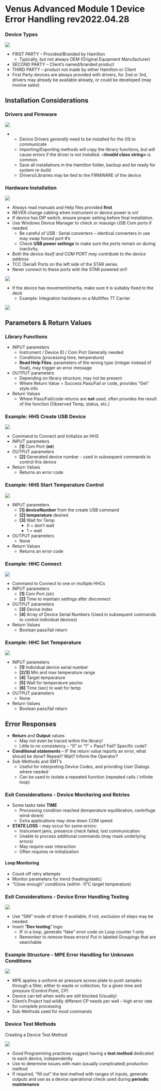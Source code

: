 # Venus Advanced Module 1 Device Error Handling rev2022.04.28

### Device Types

![](../.gitbook/assets/0.png)

* FIRST PARTY – Provided/Branded by Hamilton
  * Typically, but not always OEM (Original Equipment Manufacturer)
* SECOND PARTY – Client’s named/branded product
* THIRD PARTY – product not made by either Hamilton or Client
* First Party devices are always provided with drivers, for 2nd or 3rd, drivers may already be available already, or could be developed (may involve sales)

## Installation Considerations

### Drivers and Firmware

![](../.gitbook/assets/1.png)

*
  * Device Drivers _generally_ need to be installed for the OS to communicate
  * Importing/Exporting methods will copy the library functions, but will cause errors if the driver is not installed. <_**Invalid class string>**_ is common.
  * Save all installations in the Hamilton folder, backup and be ready for system re-build
  * Drivers/Libraries may be tied to the FIRMWARE of the device

### Hardware Installation

![](../.gitbook/assets/2.png)



* Always read manuals and Help files provided **first**
* NEVER change cabling when instrument or device power is on!
* If device has DIP switch, ensure proper setting before final installation.
* Use Windows Device Manager to check or reassign USB Com ports if needed
  * Be careful of USB : Serial converters – identical converters in use may swap forced port #’s
  * Check **USB power settings** to make sure the ports remain on during inactivity.
* _Both the device itself and COM PORT may contribute to the device address_
* TCC (Serial) Ports on the left side of the STAR series
* Never connect to these ports with the STAR powered on!!

![](../.gitbook/assets/3.jpeg)

* If the device has movement/inertia, make sure it is suitably fixed to the deck
  * Example: Integration hardware on a Multiflex 7T Carrier

![](../.gitbook/assets/4.png)

## Parameters & Return Values

### Library Functions

* INPUT parameters
  * Instrument / Device ID / Com Port Generally needed
  * Conditions (processing time, temperature)
  * **Read Help Files**: parameters of the wrong type (integer instead of float), may trigger an error message
* OUTPUT parameters
  * Depending on library structure, may not be present
  * Where Return Value = Success Pass/Fail or code, provides “Get” style info
* Return Values
  * Where Pass/Fail/code returns are **not** used, often provides the result of the function (Observed Temp, status, etc.)

### Example: HHS Create USB Device

![](../.gitbook/assets/5.png)

* Command to Connect and Initialize an HHS
* INPUT parameters
  * **\[1]** Com Port (**int**)
* OUTPUT parameters
  * **\[2]** Generated device number - used in subsequent commands to control this device
* Return Values
  * Returns an error code

### Example: HHS Start Temperature Control

![](../.gitbook/assets/6.png)

* INPUT parameters
  * **\[1] deviceNumber** from the create USB command
  * **\[2] temperature** desired
  * **\[3]** Wait for Temp
    * 0 = don’t wait
    * 1 = wait
* OUTPUT parameters
  * None
* Return Values
  * Returns an error code

### Example: HHC Connect

![](../.gitbook/assets/7.png)

* Command to Connect to one or multiple HHCs
* INPUT parameters
  * **\[1]** Com Port (str)
  * **\[2]** Time to maintain settings after disconnect
* OUTPUT parameters
  * **\[3]** Device Index
  * **\[4]** Array of Device Serial Numbers (Used in subsequent commands to control individual devices)
* Return Values
  * Boolean pass/fail return

### Example: HHC Set Temperature

![](../.gitbook/assets/8.png)

* INPUT parameters
  * **\[1]** Individual device serial number
  * **\[2/3]** Min and max temperature range
  * **\[4]** Target temperature
  * **\[5]** Wait for temperature yes/no
  * **\[6]** Time (sec) to wait for temp
* OUTPUT parameters
  * None
* Return Values
  * Boolean pass/fail return

## Error Responses

* **Return** and **Output** values
  * May not even be traced within the library!
  * Little to no consistency – “0” or “1” = Pass? Fail? Specific code?
* **Conditional statements** – IF the return value reports an error, what should be done? Repeat? Wait? Inform the Operator?
* Sub-Methods and SMT’s
  * Useful for interpreting Device Codes, and providing User Dialogs where needed
  * Can be used to isolate a repeated function (repeated calls / infinite loop)

### Exit Considerations - Device Monitoring and Retries

* Some tasks take **TIME**
  * Processing condition reached (temperature equilibration, centrifuge wind-down)
  * Extra applications may slow down COM speed
* **STATE LOSS** – may occur for some errors:
  * Instrument jams, presence check failed, lost communication
  * Unable to process additional commands (may mask underlying errors)
  * May require user interaction
  * Often requires re-initialization

#### Loop Monitoring

* Count off retry attempts
* Monitor parameters for trend (heating/static)
* “Close enough” conditions (within -5°C target temperature)

### Exit Considerations - Device Error Handling Testing

![](../.gitbook/assets/9.png)

* Use “SIM” mode of driver if available, if not, exclusion of steps may be needed
* Insert “**Dev testing**” logic
  * IF in a loop, generate “fake” error code on Loop counter 1 only
  * Remember to remove these errors! Put in labeled Groupings that are searchable

### Example Structure - MPE Error Handling for Unknown Conditions

![](../.gitbook/assets/10.png)

* MPE applies a uniform air pressure across plate to push samples through a filter, either to waste or collection, for a given time and pressure (Control Point, CP)
* Device can tell when wells are still blocked (Usually)
* Client’s Project had wildly different CP needs per well – high error rate for complete processing
* Sub-Methods used for most commands

### Device Test Methods

Creating a Device Test Method

![](../.gitbook/assets/11.png)

* Good Programming practices suggest having a **test method** dedicated to each device, independently
* Use to determine issues with main (usually complicated) production method
* If required, “fill out” the test method with ranges of inputs, generate outputs and use as a device operational check used during **periodic maintenance**
